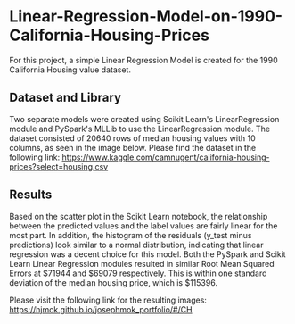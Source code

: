 # Linear-Regression-Model-on-1990-California-Housing-Prices

For this project, a simple Linear Regression Model is created for the 1990 California Housing value dataset. 

## Dataset and Library
Two separate models were created using Scikit Learn's LinearRegression module and PySpark's MLLib to use the LinearRegression module.
The dataset consisted of 20640 rows of median housing values with 10 columns, as seen in the image below.
Please find the dataset in the following link: https://www.kaggle.com/camnugent/california-housing-prices?select=housing.csv

## Results
Based on the scatter plot in the Scikit Learn notebook, the relationship between the predicted values and the label values are fairly linear for the most part. In addition, the histogram of the residuals (y_test minus predictions) look similar to a normal distribution, indicating that linear regression was a decent choice for this model.
Both the PySpark and Scikit Learn Linear Regression modules resulted in similar Root Mean Squared Errors at $71944 and $69079 respectively. This is within one standard deviation of the median housing price, which is $115396.

Please visit the following link for the resulting images: https://hjmok.github.io/josephmok_portfolio/#/CH
